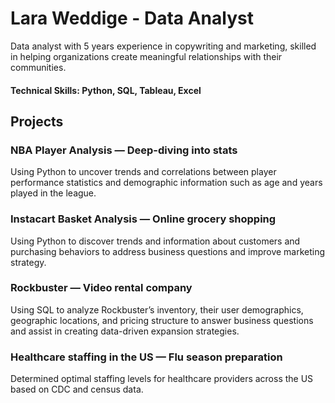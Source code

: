 # Lara Weddige - Data Analyst

Data analyst with 5 years experience in copywriting and marketing, skilled in helping organizations create meaningful relationships with their communities. 



#### Technical Skills: Python, SQL, Tableau, Excel



## Projects

### NBA Player Analysis — Deep-diving into stats

Using Python to uncover trends and correlations between player performance statistics and demographic information such as age and years played in the league. 

### Instacart Basket Analysis — Online grocery shopping

Using Python to discover trends and information about customers and purchasing behaviors to address business questions and improve marketing strategy. 

### Rockbuster — Video rental company

Using SQL to analyze Rockbuster’s inventory, their user demographics, geographic locations, and pricing structure to answer business questions and assist in creating data-driven expansion strategies.

### Healthcare staffing in the US — Flu season preparation

Determined optimal staffing levels for healthcare providers across the US based on CDC and census data. 





